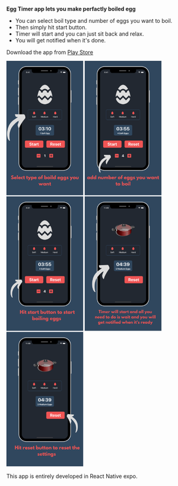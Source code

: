 **Egg Timer app lets you make perfactly boiled egg**

- You can select boil type and number of eggs you want to boil. 
- Then simply hit start button.
- Timer will start and you can just sit back and relax.
- You will get notified when it's done.

Download the app from [Play Store](https://play.google.com/store/apps/details?id=com.brijenmakwana.eggTimer)

<img src="https://github.com/BrijenMakwana/eggTimer/blob/main/assets/Select_type_of%20boild_eggs_you_want.png" width="200" height="350"> <img src="https://github.com/BrijenMakwana/eggTimer/blob/main/assets/selct_number_of_eggs.png" width="200" height="350"> <img src="https://github.com/BrijenMakwana/eggTimer/blob/main/assets/start_cooking.png" width="200" height="350"> <img src="https://github.com/BrijenMakwana/eggTimer/blob/main/assets/timer.png" width="200" height="350"> <img src="https://github.com/BrijenMakwana/eggTimer/blob/main/assets/reset_cooking.png" width="200" height="350">

This app is entirely developed in React Native expo.
